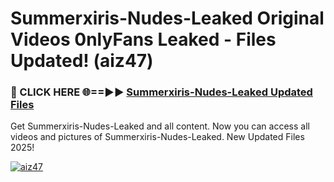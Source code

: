 # Summerxiris-Nudes-Leaked Original Videos 0nlyFans Leaked - Files Updated! (aiz47)

<h3>🔴 CLICK HERE 🌐==►► <a href="https://tinyurl.com/4mcuefdz" rel="nofollow">Summerxiris-Nudes-Leaked Updated Files</a></h3>

Get Summerxiris-Nudes-Leaked and all content. Now you can access all videos and pictures of Summerxiris-Nudes-Leaked. New Updated Files 2025!

[![aiz47](https://i.imgur.com/StAQSOY.gif)](https://tinyurl.com/4mcuefdz)
